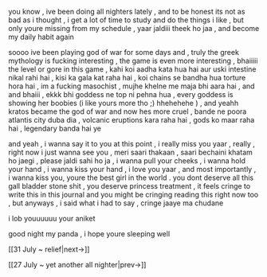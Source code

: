 you know , ive been doing all nighters lately , and to be honest its not as bad as i thought , i get a lot of time to study and do the things i like , but only youre missing from my schedule , yaar jaldiii theek ho jaa , and become my daily habit again 

soooo ive been playing god of war for some days and , truly the greek mythology is fucking interesting , the game is even more interesting , bhaiiiii the level or gore in this game , kahi koi aadha kata hua hai aur uski intestine nikal rahi hai , kisi ka gala kat raha hai , koi chains se bandha hua torture hora hai , im a fucking masochist , mujhe khelne me maja bhi aara hai , and and  bhaiii , ekkk bhi goddess ne top ni pehna hua , every goddess is showing her boobies (i like yours more tho ;) hhehehehe ) , and yeahh kratos became the god of war and now hes more cruel , bande ne poora atlantis city duba dia , volcanic eruptions kara raha hai , gods ko maar raha hai , legendary banda hai ye

and yeah , i wanna say it to you at this point , i really miss you yaar , really , right now i just wanna see you , meri saari thakaan , saari bechaini khatam ho jaegi , please jaldi sahi ho ja , i wanna pull your cheeks , i wanna hold your hand , i wanna kiss your hand , i love you yaar , and most importantly , i wanna kiss you, youre the best girl in the world . you dont deserve all this gall bladder stone shit , you deserve princess treatment , it feels cringe to write this in this journal and you might be cringing reading this right now too , but anyways , i said what i had to say , cringe jaaye ma chudane 

i lob youuuuuu
your aniket

good night my panda , i hope youre sleeping well

[[31 July ~ relief|next->]]

[[27 July ~ yet another all nighter|prev->]]